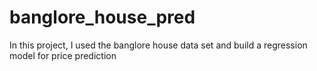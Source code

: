 # banglore_house_pred
In this project, I used the banglore house data set and build a regression model for price prediction
